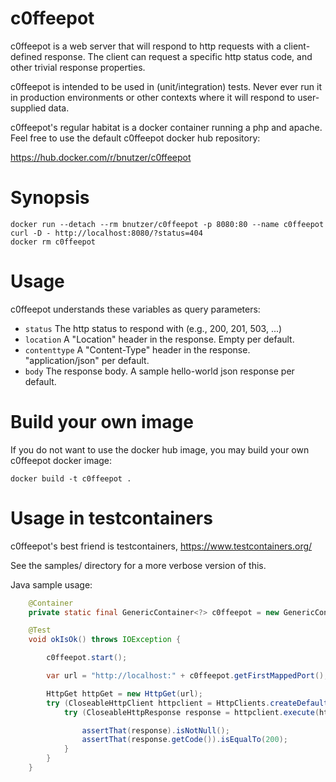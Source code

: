 c0ffeepot
=========

c0ffeepot is a web server that will respond to http requests with a
client-defined response. The client can request a specific http status
code, and other trivial response properties.

c0ffeepot is intended to be used in (unit/integration) tests. Never ever run
it in production environments or other contexts where it will respond to
user-supplied data.

c0ffeepot's regular habitat is a docker container running a php and apache.
Feel free to use the default c0ffeepot docker hub repository:

https://hub.docker.com/r/bnutzer/c0ffeepot

Synopsis
========
```shell
docker run --detach --rm bnutzer/c0ffeepot -p 8080:80 --name c0ffeepot
curl -D - http://localhost:8080/?status=404
docker rm c0ffeepot
```

Usage
=====

c0ffeepot understands these variables as query parameters:
* `status` The http status to respond with (e.g., 200, 201, 503, ...)
* `location` A "Location" header in the response. Empty per default.
* `contenttype` A "Content-Type" header in the response. "application/json" per
  default.
* `body` The response body. A sample hello-world json response per default.

Build your own image
====================

If you do not want to use the docker hub image, you may build your own
c0ffeepot docker image:
```shell
docker build -t c0ffeepot .
```

Usage in testcontainers
=======================

c0ffeepot's best friend is testcontainers,
https://www.testcontainers.org/

See the samples/ directory for a more verbose version of this.

Java sample usage:

```java
    @Container
    private static final GenericContainer<?> c0ffeepot = new GenericContainer<>("bnutzer/c0ffeepot").withExposedPorts(80);

    @Test
    void okIsOk() throws IOException {

        c0ffeepot.start();

        var url = "http://localhost:" + c0ffeepot.getFirstMappedPort();

        HttpGet httpGet = new HttpGet(url);
        try (CloseableHttpClient httpclient = HttpClients.createDefault()) {
            try (CloseableHttpResponse response = httpclient.execute(httpGet)) {

                assertThat(response).isNotNull();
                assertThat(response.getCode()).isEqualTo(200);
            }
        }
    }

```
